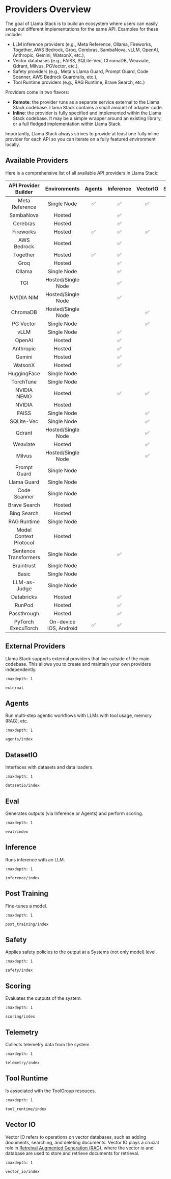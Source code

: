 # Providers Overview

The goal of Llama Stack is to build an ecosystem where users can easily swap out different implementations for the same API. Examples for these include:
- LLM inference providers (e.g., Meta Reference, Ollama, Fireworks, Together, AWS Bedrock, Groq, Cerebras, SambaNova, vLLM, OpenAI, Anthropic, Gemini, WatsonX, etc.),
- Vector databases (e.g., FAISS, SQLite-Vec, ChromaDB, Weaviate, Qdrant, Milvus, PGVector, etc.),
- Safety providers (e.g., Meta's Llama Guard, Prompt Guard, Code Scanner, AWS Bedrock Guardrails, etc.),
- Tool Runtime providers (e.g., RAG Runtime, Brave Search, etc.)

Providers come in two flavors:
- **Remote**: the provider runs as a separate service external to the Llama Stack codebase. Llama Stack contains a small amount of adapter code.
- **Inline**: the provider is fully specified and implemented within the Llama Stack codebase. It may be a simple wrapper around an existing library, or a full fledged implementation within Llama Stack.

Importantly, Llama Stack always strives to provide at least one fully inline provider for each API so you can iterate on a fully featured environment locally.

## Available Providers

Here is a comprehensive list of all available API providers in Llama Stack:

| API Provider Builder    | Environments      | Agents | Inference | VectorIO | Safety | Telemetry | Post Training | Eval | DatasetIO |Tool Runtime| Scoring |
|:----------------------:|:------------------:|:------:|:---------:|:--------:|:------:|:---------:|:-------------:|:----:|:---------:|:----------:|:-------:|
| Meta Reference         | Single Node        |   ✅   |    ✅     |    ✅    |   ✅   |    ✅     |      ✅      |  ✅  |    ✅     |      ✅    |         |
| SambaNova              | Hosted             |        |    ✅     |          |   ✅   |           |              |      |           |             |         |
| Cerebras               | Hosted             |        |    ✅     |          |        |           |              |      |           |             |         |
| Fireworks              | Hosted             |   ✅   |    ✅     |    ✅    |        |           |              |      |           |             |         |
| AWS Bedrock            | Hosted             |        |    ✅     |          |   ✅   |           |              |      |           |             |         |
| Together               | Hosted             |   ✅   |    ✅     |          |   ✅   |           |              |      |           |             |         |
| Groq                   | Hosted             |        |    ✅     |          |        |           |              |      |           |             |         |
| Ollama                 | Single Node        |        |    ✅     |          |        |           |              |      |           |             |         |
| TGI                    | Hosted/Single Node |        |    ✅     |          |        |           |              |      |           |             |         |
| NVIDIA NIM             | Hosted/Single Node |        |    ✅     |          |   ✅   |           |              |      |           |             |         |
| ChromaDB               | Hosted/Single Node |        |           |    ✅    |        |           |              |      |           |             |         |
| PG Vector              | Single Node        |        |           |    ✅    |        |           |              |      |           |             |         |
| vLLM                   | Single Node        |        |    ✅     |          |        |           |              |      |           |             |         |
| OpenAI                 | Hosted             |        |    ✅     |          |        |           |              |      |           |             |         |
| Anthropic              | Hosted             |        |    ✅     |          |        |           |              |      |           |             |         |
| Gemini                 | Hosted             |        |    ✅     |          |        |           |              |      |           |             |         |
| WatsonX                | Hosted             |        |    ✅     |          |        |           |              |      |           |             |         |
| HuggingFace            | Single Node        |        |           |          |        |           |      ✅      |      |    ✅     |             |         |
| TorchTune              | Single Node        |        |           |          |        |           |      ✅      |      |           |             |         |
| NVIDIA NEMO            | Hosted             |        |    ✅     |    ✅    |        |           |      ✅      |  ✅  |    ✅     |             |         |
| NVIDIA                 | Hosted             |        |           |          |        |           |      ✅      |  ✅  |    ✅     |             |         |
| FAISS                  | Single Node        |        |           |    ✅    |        |           |              |      |           |             |         |
| SQLite-Vec             | Single Node        |        |           |    ✅    |        |           |              |      |           |             |         |
| Qdrant                 | Hosted/Single Node |        |           |    ✅    |        |           |              |      |           |             |         |
| Weaviate               | Hosted             |        |           |    ✅    |        |           |              |      |           |             |         |
| Milvus                 | Hosted/Single Node |        |           |    ✅    |        |           |              |      |           |             |         |
| Prompt Guard           | Single Node        |        |           |          |   ✅   |           |              |      |           |             |         |
| Llama Guard            | Single Node        |        |           |          |   ✅   |           |              |      |           |             |         |
| Code Scanner           | Single Node        |        |           |          |   ✅   |           |              |      |           |             |         |
| Brave Search           | Hosted             |        |           |          |        |           |              |      |           |      ✅     |         |
| Bing Search            | Hosted             |        |           |          |        |           |              |      |           |      ✅     |         |
| RAG Runtime            | Single Node        |        |           |          |        |           |              |      |           |      ✅     |         |
| Model Context Protocol | Hosted             |        |           |          |        |           |              |      |           |      ✅     |         |
| Sentence Transformers  | Single Node        |        |    ✅     |          |        |           |              |      |           |             |         |
| Braintrust             | Single Node        |        |           |          |        |           |              |      |           |             |    ✅   |
| Basic                  | Single Node        |        |           |          |        |           |              |      |           |             |    ✅   |
| LLM-as-Judge           | Single Node        |        |           |          |        |           |              |      |           |             |    ✅   |
| Databricks             | Hosted             |        |    ✅     |          |        |           |              |      |           |             |         |
| RunPod                 | Hosted             |        |    ✅     |          |        |           |              |      |           |             |         |
| Passthrough            | Hosted             |        |    ✅     |          |        |           |              |      |           |             |         |
| PyTorch ExecuTorch     | On-device iOS, Android |   ✅   |    ✅     |          |        |           |              |      |           |             |         |
## External Providers

Llama Stack supports external providers that live outside of the main codebase. This allows you to create and maintain your own providers independently.

```{toctree}
:maxdepth: 1

external
```

## Agents
Run multi-step agentic workflows with LLMs with tool usage, memory (RAG), etc.

```{toctree}
:maxdepth: 1

agents/index
```

## DatasetIO
Interfaces with datasets and data loaders.

```{toctree}
:maxdepth: 1

datasetio/index
```

## Eval
Generates outputs (via Inference or Agents) and perform scoring.

```{toctree}
:maxdepth: 1

eval/index
```

## Inference
Runs inference with an LLM.

```{toctree}
:maxdepth: 1

inference/index
```

## Post Training
Fine-tunes a model.

```{toctree}
:maxdepth: 1

post_training/index
```

## Safety
Applies safety policies to the output at a Systems (not only model) level.

```{toctree}
:maxdepth: 1

safety/index
```

## Scoring
Evaluates the outputs of the system.

```{toctree}
:maxdepth: 1

scoring/index
```

## Telemetry
Collects telemetry data from the system.

```{toctree}
:maxdepth: 1

telemetry/index
```

## Tool Runtime
Is associated with the ToolGroup resouces.

```{toctree}
:maxdepth: 1

tool_runtime/index
```

## Vector IO

Vector IO refers to operations on vector databases, such as adding documents, searching, and deleting documents.
Vector IO plays a crucial role in [Retreival Augmented Generation (RAG)](../..//building_applications/rag), where the vector
io and database are used to store and retrieve documents for retrieval.

```{toctree}
:maxdepth: 1

vector_io/index
```
